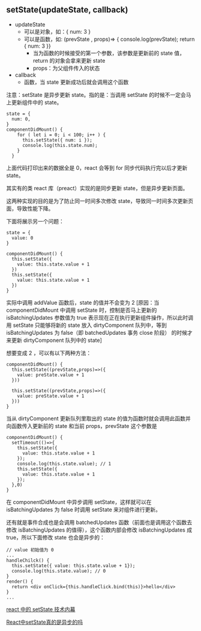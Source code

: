 ## setState(updateState, callback)

- updateState
  - 可以是对象，如：{ num: 3 }
  - 可以是函数，如: (prevState , props)=> { console.log(prevState);  return { num: 3 }}
    - 当为函数的时候接受的第一个参数，该参数是更新前的 state 值，return 的对象会拿来更新 state
    - props：为父组件传入的状态
- callback
  - 函数，当 state 更新成功后就会调用这个函数

注意：setState 是异步更新 state。指的是：当调用 setState 的时候不一定会马上更新组件中的 state。

```
state = {
  num: 0,
}
componentDidMount() {
    for ( let i = 0; i < 100; i++ ) {
      this.setState({ num: i });
      console.log(this.state.num);
    }
  }
```

上面代码打印出来的数据全是 0，react 会等到 for 同步代码执行完以后才更新 state。

其实有的类 react 库（preact）实现的是同步更新 state，但是异步更新页面。

这两种实现的目的是为了防止同一时间多次修改 state，导致同一时间多次更新页面，导致性能下降。

下面将展示另一个问题：

```
state = {
  value: 0
}

componentDidMount() {
  this.setState({
    value: this.state.value + 1
  })
  this.setState({
    value: this.state.value + 1
  })
}
```

实际中调用 addValue 函数后，state 的值并不会变为 2 [原因：当 componentDidMount 中调用 setState 时，控制是否马上更新的 isBatchingUpdates 参数值为 true 表示现在正在执行更新组件操作，所以此时调用 setState 只能够将新的 state 放入 dirtyComponent 队列中，等到 isBatchingUpdates 为 false（即 batchedUpdates 事务 close 阶段） 的时候才来更新 dirtyComponent 队列中的 state]

想要变成 2 ，可以有以下两种方法：

```
componentDidMount() {
  this.setState((prevState,props)=>({
    value: preState.value + 1
  }))

  this.setState((prevState,props)=>({
    value: preState.value + 1
  }))
}
```

当从 dirtyComponent 更新队列里取出的 state 的值为函数时就会调用此函数并向函数传入更新前的 state 和当前 props，prevState 这个参数是

```
componentDidMount() {
  setTimeout(()=>{
    this.setState({
      value: this.state.value + 1
    });
    console.log(this.state.value); // 1
    this.setState({
      value: this.state.value + 1
    });
  },0)
}
```

在 componentDidMount 中异步调用 setState，这样就可以在 isBatchingUpdates 为 false 时调用 setState 来对组件进行更新。

还有就是事件合成也是会调用 batchedUpdates 函数（前面也是调用这个函数去修改 isBatchingUpdates 的值得），这个函数内部会修改 isBatchingUpdates 成 true，所以下面修改 state 也会是异步的：

```
// value 初始值为 0
...
handleChilck() {
  this.setState({ value: this.state.value + 1});
  console.log(this.state.value); // 0
}
render() {
  return <div onClick={this.handleClick.bind(this)}>hello</div>
}
...
```

[react 中的 setState 技术内幕](https://github.com/MrErHu/blog/issues/20)

[React中setState真的是异步的吗](https://juejin.im/post/5ac1aaad6fb9a028d444bb87)



